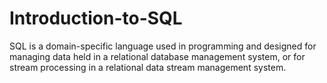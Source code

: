 # Introduction-to-SQL
SQL is a domain-specific language used in programming and designed for managing data held in a relational database management system, or for stream processing in a relational data stream management system.

